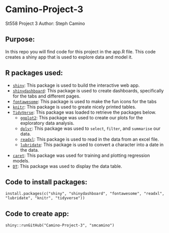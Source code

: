 # Camino-Project-3
St558 Project 3
Author: Steph Camino

## Purpose: 

In this repo you will find code for this project in the app.R file. This code creates a shiny app that is used to explore data and model it. 

## R packages used:  

* [`shiny`](https://shiny.rstudio.com/): This package is used to build the interactive web app. 
* [`shinydashboard`](https://rstudio.github.io/shinydashboard/): This package is used to create dashboards, specifically for the tabs and different pages. 
* [`fontawesome`](https://cran.r-project.org/web/packages/fontawesome/index.html): This package is used to make the fun icons for the tabs
* [`knitr`](https://cran.r-project.org/web/packages/knitr/index.html): This package is used to greate nicely printed tables.
* [`TidyVerse`](https://www.tidyverse.org/): This package was loaded to retrieve the packages below.
  * [`ggplot2`](https://ggplot2.tidyverse.org/): This package was used to create our plots for the exploratory data analysis.
  * [`dplyr`](https://dplyr.tidyverse.org/): This package was used to `select`, `filter`, and `summarise` our data.
  * [`readxl`](https://readxl.tidyverse.org/): This package is used to read in the data from an excel file.
  * [`lubridate`](https://lubridate.tidyverse.org/): This package is used to convert a character into a date in the data. 
* [`caret`](https://cran.r-project.org/web/packages/caret/index.html): This package was used for training and plotting regression models.
* [`DT`](https://rstudio.github.io/DT/): This package was used to display the data table. 



## Code to install packages:

`install.packages(c("shiny", "shinydashboard", "fontawesome", "readxl", "lubridate", "knitr", "tidyverse"))`

## Code to create app:
  
`shiny::runGitHub("Camino-Project-3", "smcamino")`

